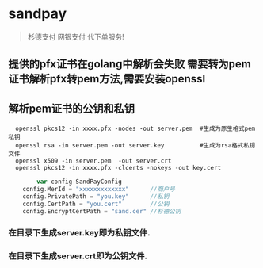 # sandpay
>  杉德支付 
  网银支付
  代下单服务!

## 提供的pfx证书在golang中解析会失败 需要转为pem证书解析pfx转pem方法,需要安装openssl
  
## 解析pem证书的公钥和私钥
```shell script
  openssl pkcs12 -in xxxx.pfx -nodes -out server.pem  #生成为原生格式pem 私钥
  openssl rsa -in server.pem -out server.key          #生成为rsa格式私钥文件
  openssl x509 -in server.pem  -out server.crt
  openssl pkcs12 -in xxxx.pfx -clcerts -nokeys -out key.cert
```

```go 
        var config SandPayConfig
	config.MerId = "xxxxxxxxxxxxx"      //商户号
	config.PrivatePath = "you.key"      //私钥
	config.CertPath = "you.cert"        //公钥
	config.EncryptCertPath = "sand.cer" //杉德公钥
```
###  在目录下生成server.key即为私钥文件.
###  在目录下生成server.crt即为公钥文件.
  
